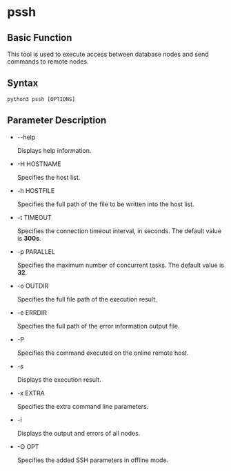# pssh<a name="EN-US_TOPIC_0000001197461637"></a>

## Basic Function<a name="section6557202811106"></a>

This tool is used to execute access between database nodes and send commands to remote nodes.

## Syntax<a name="section39063449108"></a>

```
python3 pssh [OPTIONS] 
```

## Parameter Description<a name="section14185451151019"></a>

-   --help

    Displays help information.

-   -H HOSTNAME

    Specifies the host list.

-   -h HOSTFILE

    Specifies the full path of the file to be written into the host list.

-   -t TIMEOUT

    Specifies the connection timeout interval, in seconds. The default value is  **300s**.

-   -p PARALLEL

    Specifies the maximum number of concurrent tasks. The default value is  **32**.

-   -o OUTDIR

    Specifies the full file path of the execution result.

-   -e ERRDIR

    Specifies the full path of the error information output file.

-   -P

    Specifies the command executed on the online remote host.

-   -s

    Displays the execution result.

-   -x EXTRA

    Specifies the extra command line parameters.

-   -i

    Displays the output and errors of all nodes.


-   -O OPT

    Specifies the added SSH parameters in offline mode.


